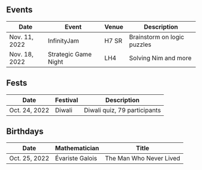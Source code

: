 ## Events

| Date          | Event       | Venue | Description |
| -----------   | ----------- | ------| ----------- |
| Nov. 11, 2022 | InfinityJam | H7 SR | Brainstorm on logic puzzles |
| Nov. 18, 2022 | Strategic Game Night | LH4 | Solving Nim and more |

## Fests

| Date          | Festival       | Description |
| ------------  | -------------- | ----------- |
| Oct. 24, 2022 | Diwali         | Diwali quiz, 79 participants |

## Birthdays

| Date          | Mathematician  | Title       |
| ------------  | -------------- | ----------- |
| Oct. 25, 2022 | Évariste Galois | The Man Who Never Lived |
